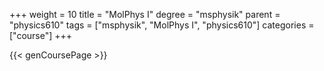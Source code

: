 +++
weight = 10
title = "MolPhys I"
degree = "msphysik"
parent = "physics610"
tags = ["msphysik", "MolPhys I", "physics610"]
categories = ["course"]
+++

{{< genCoursePage >}}
